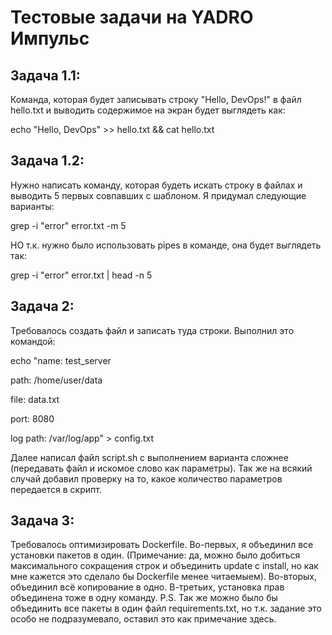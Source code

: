 # Тестовые задачи на YADRO Импульс

## Задача 1.1: 
Команда, которая будет записывать строку "Hello, DevOps!" в файл hello.txt и выводить содержимое на экран будет выглядеть как:

echo "Hello, DevOps" >> hello.txt && cat hello.txt


## Задача 1.2:
Нужно написать команду, которая будеть искать строку в файлах и выводить 5 первых совпавших с шаблоном. Я придумал следующие варианты:

grep -i "error" error.txt -m 5

НО т.к. нужно было использовать pipes в команде, она будет выглядеть так:

grep -i "error" error.txt | head -n 5


## Задача 2:
Требовалось создать файл и записать туда строки. Выполнил это командой:

echo "name: test_server

path: /home/user/data

file: data.txt

port: 8080

log path: /var/log/app" > config.txt

Далее написал файл script.sh с выполнением варианта сложнее (передавать файл и искомое слово как параметры). Так же на всякий случай добавил проверку на то, какое количество параметров передается в скрипт.


## Задача 3:
Требовалось оптимизировать Dockerfile. Во-первых, я объединил все установки пакетов в один. (Примечание: да, можно было добиться максимального сокращения строк и объединить update с install, но как мне кажется это сделало бы Dockerfile менее читаемыем). Во-вторых, объединил всё копирование в одно. В-третьих, установка прав объединена тоже в одну команду.
P.S. Так же можно было бы объединить все пакеты в один файл requirements.txt, но т.к. задание это особо не подразумевало, оставил это как примечание здесь.
